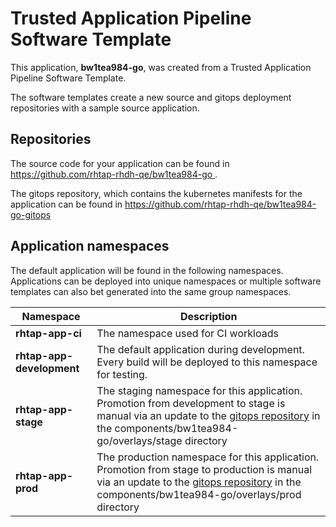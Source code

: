 # Trusted Application Pipeline Software Template

This application, **bw1tea984-go**, was created from a Trusted Application Pipeline Software Template.

The software templates create a new source and gitops deployment repositories with a sample source application. 

## Repositories

The source code for your application can be found in [https://github.com/rhtap-rhdh-qe/bw1tea984-go ](https://github.com/rhtap-rhdh-qe/bw1tea984-go ).
 
The gitops repository, which contains the kubernetes manifests for the application can be found in 
[https://github.com/rhtap-rhdh-qe/bw1tea984-go-gitops ](https://github.com/rhtap-rhdh-qe/bw1tea984-go-gitops ) 

## Application namespaces 

The default application will be found in the following namespaces. Applications can be deployed into unique namespaces or multiple software templates can also bet generated into the same group namespaces.  

|  Namespace   |  Description   |  
| -------- | -------- |
| **rhtap-app-ci** | The namespace used for CI workloads |
| **rhtap-app-development** | The default application during development. Every build will be deployed to this namespace for testing. |
| **rhtap-app-stage** | The staging namespace for this application. Promotion from development to stage is manual via an update to the [gitops repository](https://github.com/rhtap-rhdh-qe/bw1tea984-go-gitops ) in the components/bw1tea984-go/overlays/stage directory |
| **rhtap-app-prod** | The production namespace for this application. Promotion from stage to production is manual via an update to the [gitops repository](https://github.com/rhtap-rhdh-qe/bw1tea984-go-gitops ) in the components/bw1tea984-go/overlays/prod directory |